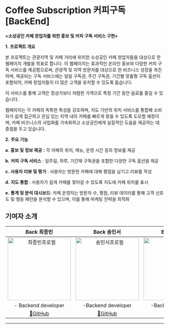# **Coffee Subscription 커피구독[BackEnd]**



**<****소상공인 카페 창업자를 위한 홍보 및 커피 구독 서비스 구현****>**

**1.** **프로젝트 개요**

본 프로젝트는 관광지역 및 카페 거리에 위치한 소상공인 카페 창업자들을 대상으로 한 웹페이지 개발을 목표로 합니다. 이 웹페이지는 효과적인 온라인 홍보와 다양한 커피 구독 서비스를 제공함으로써, 관광객 및 지역 방문자를 대상으로 한 비즈니스 성장을 촉진하며, 제공되는 구독 서비스에는 일일 구독권, 주간 구독권, 기간별 맞춤형 구독 옵션이 포함되어, 카페 창업자들이 더 많은 고객을 유치할 수 있도록 돕습니다. 

이 서비스를 통해 고객은 정상가보다 저렴한 가격으로 특정 기간 동안 음료를 즐길 수 있습니다.

웹페이지는 각 카페의 독특한 특성을 강조하며, 지도 기반의 위치 서비스를 통합해 소비자가 쉽게 접근하고 관심 있는 지역 내의 카페를 빠르게 찾을 수 있도록 도모할 예정이며, 카페 비즈니스의 사업화를 가속화하고 소상공인에게 실질적인 도움을 제공하는 데 중점을 두고 있습니다.


**2.** **주요 기능**

**a.** **홍보 및 정보 제공** **:** 각 카페의 위치, 메뉴, 운영 시간 등의 정보를 제공

**b.** **커피 구독 서비스** : 일주일, 하루, 기간제 구독권을 포함한 다양한 구독 옵션을 제공

**c.** **사용자 리뷰 및 평가** : 사용자는 방문한 카페에 대해 평점을 남기고 리뷰를 작성

**d.** **지도 통합** : 사용자가 쉽게 카페를 찾아갈 수 있도록 지도에 카페 위치를 표시

**e.** **통계 및 분석 대시보드**: 카페 운영자는 방문자 수, 평점, 리뷰 데이터를 통해 고객 선호도 및 행동 패턴을 분석할 수 있으며, 이를 통해 마케팅 전략을 최적화



## 기여자 소개 

|                         Back 최종빈                          |                         Back 송민서                          |                         Back 채유정                          |                         Back 한인혁                          |
| :----------------------------------------------------------: | :----------------------------------------------------------: | :----------------------------------------------------------: | :----------------------------------------------------------: |
| <img width="200" height="200" alt="최종빈프로필" src="https://avatars.githubusercontent.com/u/48951477?v=4"> | <img width="200" height="200" alt="송민서프로필" src="https://avatars.githubusercontent.com/u/65704177?v=4"> | <img width="200" height="200" alt="채유정프로필" src="https://avatars.githubusercontent.com/u/106691667?v=4"> | <img width="200" height="200" alt="한인혁프로필" src="https://avatars.githubusercontent.com/u/138432939?v=4"> |
|                     - Backend developer                      |                      -Backend developer                      |                      -Backend developer                      |                     - Backend developer                      |
|          [🔗GitHub](https://github.com/jongbinchoi)           |           [🔗GitHub](https://github.com/alstj2384)            |           [🔗GitHub](https://github.com/dbwjd3866)            |             [🔗GitHub](https://github.com/R4mel)              |



----





